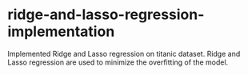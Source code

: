 # ridge-and-lasso-regression-implementation
Implemented Ridge and Lasso regression on titanic dataset. Ridge and Lasso regression are used to minimize the overfitting of the model. 
